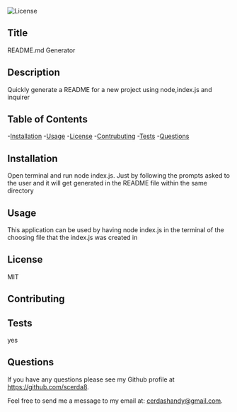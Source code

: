 
 ![License](https://img.shields.io/badge/License-MIT-purple.svg)

  ## Title
  README.md Generator

  ## Description 
  Quickly generate a README for a new project using node,index.js and inquirer

  ## Table of Contents
  -[Installation](#installation)
  -[Usage](#usage)
  -[License](#license)
  -[Contrubuting](#contributing)
  -[Tests](#tests)
  -[Questions](#questions)

  ## Installation
  Open terminal and run node index.js. Just by following the prompts asked to the user and it will get generated in the README file within the same directory

  ## Usage
  This application can be used by having node index.js in the terminal of the choosing file that the index.js was created in 

  ## License
  MIT

  ## Contributing
  

  ## Tests
  yes
  
  ## Questions
  If you have any questions please see my Github profile at https://github.com/scerda8.
  
  Feel free to send me a message to my email at: cerdashandy@gmail.com.
    
